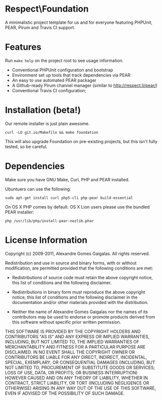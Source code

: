 Respect\Foundation
==================

A minimalistic project template for us and for everyone featuring PHPUnit, PEAR, Pirum and Travis CI support.

Features
========

Run `make help` on the project root to see usage information.

  * Conventional PHPUnit configuration and bootstrap
  * Environment set up tools that track dependencies via PEAR
  * An easy to use automated PEAR packager
  * A Github-ready Pirum channel manager (similar to http://respect.li/pear/)
  * Conventional Travis CI configuration;

Installation (beta!)
====================

Our remote installer is just plain awesome.

`curl -LO git.io/Makefile && make foundation`

This will also upgrade Foundation on pre-existing projects, but this isn't fully
tested, so be careful.

Dependencies
============

Make sure you have GNU Make, Curl, PHP and PEAR installed. 

Ubuntuers can use the following:

`sudo apt-get install curl php5-cli php-pear build-essential`

On OS X PHP comes by default. OS X Lion users please use the bundled PEAR installer:

`php /usr/lib/php/install-pear-nozlib.phar`

License Information
===================

Copyright (c) 2009-2011, Alexandre Gomes Gaigalas.
All rights reserved.

Redistribution and use in source and binary forms, with or without modification,
are permitted provided that the following conditions are met:

* Redistributions of source code must retain the above copyright notice,
  this list of conditions and the following disclaimer.

* Redistributions in binary form must reproduce the above copyright notice,
  this list of conditions and the following disclaimer in the documentation
  and/or other materials provided with the distribution.

* Neither the name of Alexandre Gomes Gaigalas nor the names of its
  contributors may be used to endorse or promote products derived from this
  software without specific prior written permission.

THIS SOFTWARE IS PROVIDED BY THE COPYRIGHT HOLDERS AND CONTRIBUTORS "AS IS" AND
ANY EXPRESS OR IMPLIED WARRANTIES, INCLUDING, BUT NOT LIMITED TO, THE IMPLIED
WARRANTIES OF MERCHANTABILITY AND FITNESS FOR A PARTICULAR PURPOSE ARE
DISCLAIMED. IN NO EVENT SHALL THE COPYRIGHT OWNER OR CONTRIBUTORS BE LIABLE FOR
ANY DIRECT, INDIRECT, INCIDENTAL, SPECIAL, EXEMPLARY, OR CONSEQUENTIAL DAMAGES
(INCLUDING, BUT NOT LIMITED TO, PROCUREMENT OF SUBSTITUTE GOODS OR SERVICES;
LOSS OF USE, DATA, OR PROFITS; OR BUSINESS INTERRUPTION) HOWEVER CAUSED AND ON
ANY THEORY OF LIABILITY, WHETHER IN CONTRACT, STRICT LIABILITY, OR TORT
(INCLUDING NEGLIGENCE OR OTHERWISE) ARISING IN ANY WAY OUT OF THE USE OF THIS
SOFTWARE, EVEN IF ADVISED OF THE POSSIBILITY OF SUCH DAMAGE.

